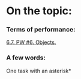 # On the topic:

### Terms of performance:

[6.7. PW #6. Objects.](https://go.skillbox.ru/profession/profession-fullstack-js/js/bd8be8fa-e54d-41a4-983f-3409aa636c3b/homework)

### A few words:

One task with an asterisk\*

